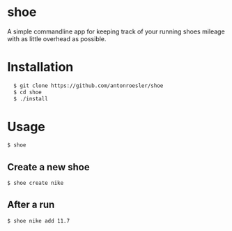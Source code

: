 # shoe
A simple commandline app for keeping track of your running shoes mileage with as little overhead as possible.
# Installation
```bash
  $ git clone https://github.com/antonroesler/shoe
  $ cd shoe
  $ ./install
```
# Usage
```bash
$ shoe
```
## Create a new shoe
```bash
$ shoe create nike
```
## After a run
```bash
$ shoe nike add 11.7
```